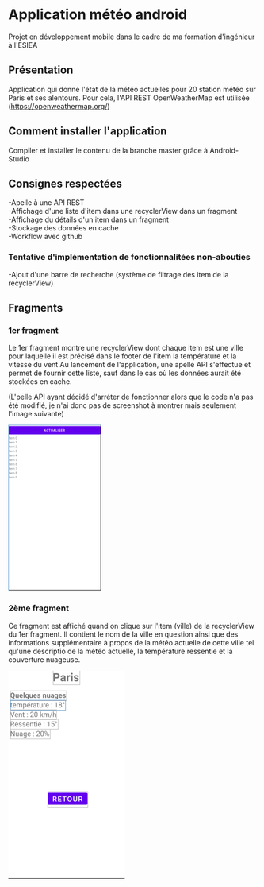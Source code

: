 # Application météo android
Projet en développement mobile dans le cadre de ma formation d'ingénieur à l'ESIEA


## Présentation

Application qui donne l'état de la météo actuelles pour 20 station météo sur Paris et ses alentours. Pour cela, l'API REST OpenWeatherMap est utilisée (https://openweathermap.org/)

## Comment installer l'application

Compiler et installer le contenu de la branche master grâce à Android-Studio

## Consignes respectées

-Apelle à une API REST  
-Affichage d'une liste d'item dans une recyclerView dans un fragment  
-Affichage du détails d'un item dans un fragment  
-Stockage des données en cache  
-Workflow avec github  

### Tentative d'implémentation de fonctionnalitées non-abouties

-Ajout d'une barre de recherche (système de filtrage des item de la recyclerView)

## Fragments
### 1er fragment
Le 1er fragment montre une recyclerView dont chaque item est une ville pour laquelle il est précisé dans le footer de l'item la température et la vitesse du vent
Au lancement de l'application, une apelle API s'effectue et permet de fournir cette liste, sauf dans le cas où les données aurait été stockées en cache.

(L'pelle API ayant décidé d'arréter de fonctionner alors que le code n'a pas été modifié, je n'ai donc pas de screenshot à montrer mais seulement l'image suivante)  

![1er fragment](./images/1erfragment.PNG)


### 2ème fragment
Ce fragment est affiché quand on clique sur l'item (ville) de la recyclerView du 1er fragment. Il contient le nom de la ville en question ainsi que des informations supplémentaire à propos de la météo actuelle de cette ville tel qu'une descriptio de la météo actuelle, la température ressentie et la couverture nuageuse.  

![2ème fragment](./images/2emefragment.PNG)
